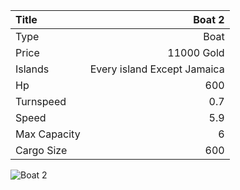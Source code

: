 |Title        | Boat 2
|:-|-:
|Type         | Boat           
|Price        | 11000 Gold    
|Islands      | Every island Except Jamaica
|Hp           | 600
|Turnspeed    | 0.7
|Speed        | 5.9
|Max Capacity | 6
|Cargo Size   | 600

![Boat 2](../assets/img/boat.png)